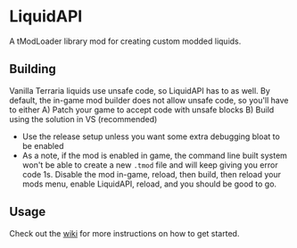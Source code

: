 # LiquidAPI

A tModLoader library mod for creating custom modded liquids.

## Building
Vanilla Terraria liquids use unsafe code, so LiquidAPI has to as well. By default, the in-game mod builder does not allow unsafe code, so you'll have to either
A) Patch your game to accept code with unsafe blocks
B) Build using the solution in VS (recommended)
  - Use the release setup unless you want some extra debugging bloat to be enabled
  - As a note, if the mod is enabled in game, the command line built system won't be able to create a new `.tmod` file and will keep giving you error code 1s. Disable the mod in-game, reload, then build, then reload your mods menu, enable LiquidAPI, reload, and you should be good to go.

## Usage
Check out the [wiki](https://github.com/TUA-Team/LiquidAPI/wiki) for more instructions on how to get started.
